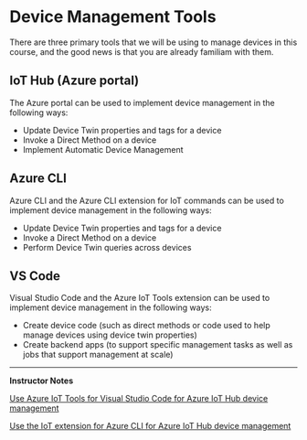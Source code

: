 # Device Management Tools

There are three primary tools that we will be using to manage devices in this course, and the good news is that you are already familiam with them.

## IoT Hub (Azure portal)

The Azure portal can be used to implement device management in the following ways:

* Update Device Twin properties and tags for a device
* Invoke a Direct Method on a device
* Implement Automatic Device Management

## Azure CLI

Azure CLI and the Azure CLI extension for IoT commands can be used to implement device management in the following ways:

* Update Device Twin properties and tags for a device
* Invoke a Direct Method on a device
* Perform Device Twin queries across devices

## VS Code 

Visual Studio Code and the Azure IoT Tools extension can be used to implement device management in the following ways:

* Create device code (such as direct methods or code used to help manage devices using device twin properties)
* Create backend apps (to support specific management tasks as well as jobs that support management at scale)

---

**Instructor Notes**

[Use Azure IoT Tools for Visual Studio Code for Azure IoT Hub device management](https://docs.microsoft.com/en-us/azure/iot-hub/iot-hub-device-management-iot-toolkit)

[Use the IoT extension for Azure CLI for Azure IoT Hub device management](https://docs.microsoft.com/en-us/azure/iot-hub/iot-hub-device-management-iot-extension-azure-cli-2-0)
